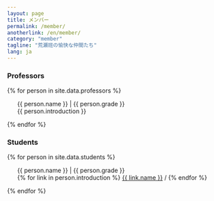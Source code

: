 ```yaml
---
layout: page
title: メンバー
permalink: /member/
anotherlink: /en/member/
category: "member"
tagline: "荒瀬班の愉快な仲間たち"
lang: ja
---
```


<h3 class="member-role"><span>Professors</span></h3> 

{% for person in site.data.professors %}
  <ul class="member-content">
    {{ person.name }} | {{ person.grade }} <br>
    {{ person.introduction }}
  </ul>
{% endfor %}

<h3 class="member-role"><span>Students</span></h3>

{% for person in site.data.students %}
  <ul class="member-content">
    {{ person.name }} | {{ person.grade }} <br>
    {% for link in person.introduction %}
        <a target='_blank' rel='noopener noreferrer' href='{{ link.link }}'>{{ link.name }}</a> /
    {% endfor %}
  </ul>
{% endfor %}
